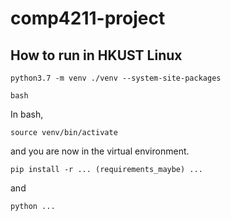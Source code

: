 # comp4211-project
## How to run in HKUST Linux
```
python3.7 -m venv ./venv --system-site-packages
```
```
bash
```
In bash, 
```
source venv/bin/activate
```
and you are now in the virtual environment.
```
pip install -r ... (requirements_maybe) ...
```
and 
```
python ...
```
